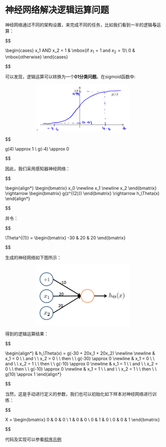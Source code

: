 神经网络解决逻辑运算问题
==============

神经网络通过不同的架构设置，来完成不同的任务，比如我们看到一半的逻辑**与**运算：

$$

\begin{cases}
x_1 AND x_2 =
1 & \mbox{if $x_1=1$ and $x_2=1$}\\
0 & \mbox{otherwise}
\end{cases}

$$

可以发现，逻辑运算可以转换为一个**01分类问题**。在sigmoid函数中:

<div style="text-align: center">
<img src="../attachments/sigmoid性质.png" width="300"></img>
</div>

$$

g(4) \approx 1 \\
g(-4) \approx 0

$$

因此，我们采用感知器神经网络：

$$

\begin{align*}
\begin{bmatrix}
x_0 \newline x_1 \newline x_2
\end{bmatrix}
\rightarrow
\begin{bmatrix}
g(z^{(2)})
\end{bmatrix}
\rightarrow
h_\Theta(x)
\end{align*}

$$

并令：

$$

\Theta^{(1)} =
\begin{bmatrix}
-30 & 20 & 20
\end{bmatrix}

$$

生成的神经网络如下图所示：

<div style="text-align: center">
<img src="../attachments/逻辑AND运算.png" width="300"></img>
</div>

得到的逻辑运算结果：

$$

\begin{align*}
& h_\Theta(x) = g(-30 + 20x_1 + 20x_2) \newline \newline
& x_1 = 0 \ \ and \ \ x_2 = 0 \ \ then \ \ g(-30) \approx 0 \newline
& x_1 = 0 \ \ and \ \ x_2 = 1 \ \ then \ \ g(-10) \approx 0 \newline
& x_1 = 1 \ \ and \ \ x_2 = 0 \ \ then \ \ g(-10) \approx 0 \newline
& x_1 = 1 \ \ and \ \ x_2 = 1 \ \ then \ \ g(10) \approx 1
\end{align*}

$$

当然，这是手动进行定义的参数，我们也可以初始化如下样本对神经网络进行训练：

$$

X =
\begin{bmatrix}
0 & 0 & 0 \\
1 & 0 & 0 \\
0 & 1 & 0 \\
0 & 0 & 1
\end{bmatrix}

$$

代码及实现可以参看[程序示例](../codes/逻辑运算.html)
